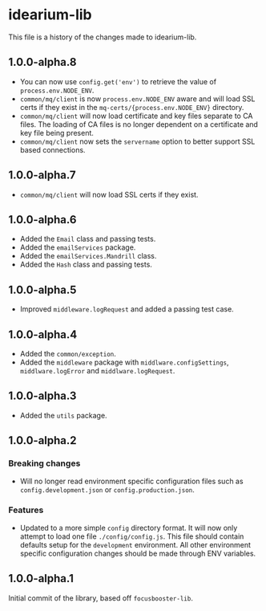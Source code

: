 # idearium-lib

This file is a history of the changes made to idearium-lib.

## 1.0.0-alpha.8

- You can now use `config.get('env')` to retrieve the value of `process.env.NODE_ENV`.
- `common/mq/client` is now `process.env.NODE_ENV` aware and will load SSL certs if they exist in the `mq-certs/{process.env.NODE_ENV}` directory.
- `common/mq/client` will now load certificate and key files separate to CA files. The loading of CA files is no longer dependent on a certificate and key file being present.
- `common/mq/client` now sets the `servername` option to better support SSL based connections.

## 1.0.0-alpha.7

- `common/mq/client` will now load SSL certs if they exist.

## 1.0.0-alpha.6

- Added the `Email` class and passing tests.
- Added the `emailServices` package.
- Added the `emailServices.Mandrill` class.
- Added the `Hash` class and passing tests.

## 1.0.0-alpha.5

- Improved `middleware.logRequest` and added a passing test case.

## 1.0.0-alpha.4

- Added the `common/exception`.
- Added the `middleware` package with `middlware.configSettings`, `middlware.logError` and `middlware.logRequest`.

## 1.0.0-alpha.3

- Added the `utils` package.

## 1.0.0-alpha.2

### Breaking changes

- Will no longer read environment specific configuration files such as `config.development.json` or `config.production.json`.

### Features

- Updated to a more simple `config` directory format. It will now only attempt to load one file `./config/config.js`. This file should contain defaults setup for the `development` environment. All other environment specific configuration changes should be made through ENV variables.

## 1.0.0-alpha.1

Initial commit of the library, based off `focusbooster-lib`.
